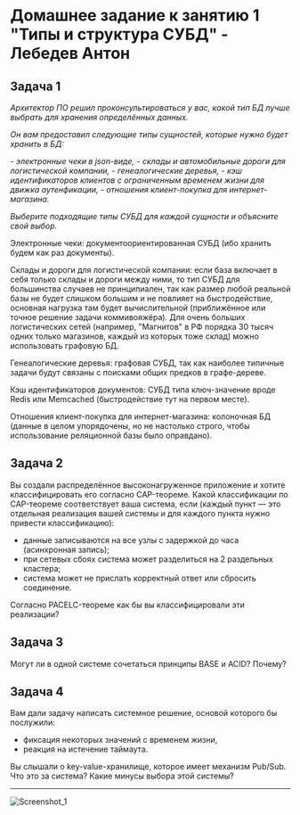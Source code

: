 # Домашнее задание к занятию 1 "Типы и структура СУБД" - Лебедев Антон

## Задача 1

*Архитектор ПО решил проконсультироваться у вас, какой тип БД лучше выбрать для хранения определённых данных.*

*Он вам предоставил следующие типы сущностей, которые нужно будет хранить в БД:*

*- электронные чеки в json-виде,*
*- склады и автомобильные дороги для логистической компании,*
*- генеалогические деревья,*
*- кэш идентификаторов клиентов с ограниченным временем жизни для движка аутенфикации,*
*- отношения клиент-покупка для интернет-магазина.*

*Выберите подходящие типы СУБД для каждой сущности и объясните свой выбор.*

Электронные чеки: документоориентированная СУБД (ибо хранить будем как раз документы).

Склады и дороги для логистической компании: если база включает в себя только склады и дороги между ними, то тип СУБД для большинства случаев не принципиален, так как размер любой реальной базы не будет слишком большим и не повлияет на быстродействие, основная нагрузка там будет вычислительной (приближённое или точное решение задачи коммивояжёра). Для очень больших логистических сетей (например, "Магнитов" в РФ порядка 30 тысяч одних только магазинов, каждый из которых тоже склад) можно использовать графовую БД.

Генеалогические деревья: графовая СУБД, так как наиболее типичные задачи будут связаны с поисками общих предков в графе-дереве.

Кэш идентификаторов документов: СУБД типа ключ-значение вроде Redis или Memcached (быстродействие тут на первом месте).

Отношения клиент-покупка для интернет-магазина: колоночная БД (данные в целом упорядочены, но не настолько строго, чтобы использование реляционной базы было оправдано).

## Задача 2

Вы создали распределённое высоконагруженное приложение и хотите классифицировать его согласно 
CAP-теореме. Какой классификации по CAP-теореме соответствует ваша система, если 
(каждый пункт — это отдельная реализация вашей системы и для каждого пункта нужно привести классификацию):

- данные записываются на все узлы с задержкой до часа (асинхронная запись);
- при сетевых сбоях система может разделиться на 2 раздельных кластера;
- система может не прислать корректный ответ или сбросить соединение.

Согласно PACELC-теореме как бы вы классифицировали эти реализации?

## Задача 3

Могут ли в одной системе сочетаться принципы BASE и ACID? Почему?

## Задача 4

Вам дали задачу написать системное решение, основой которого бы послужили:

- фиксация некоторых значений с временем жизни,
- реакция на истечение таймаута.

Вы слышали о key-value-хранилище, которое имеет механизм Pub/Sub. 
Что это за система? Какие минусы выбора этой системы?

---


![Screenshot_1](https://github.com/Lebedun/HomeWork-Blank/blob/??-??/img/Screenshot_1.jpg)

